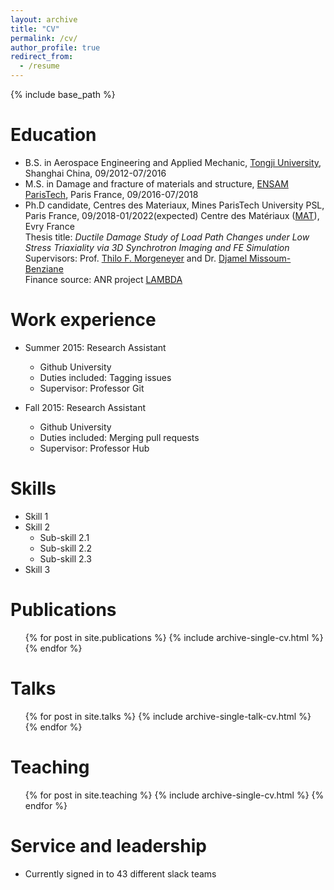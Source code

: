 ```yaml
---
layout: archive
title: "CV"
permalink: /cv/
author_profile: true
redirect_from:
  - /resume
---
```


{% include base_path %}

Education
======
* B.S. in Aerospace Engineering and Applied Mechanic, [Tongji University](https://en.tongji.edu.cn/), Shanghai China, 09/2012-07/2016
* M.S. in Damage and fracture of materials and structure, [ENSAM ParisTech](https://artsetmetiers.fr/), Paris France, 09/2016-07/2018
* Ph.D candidate, Centres des Materiaux, Mines ParisTech University PSL, Paris France, 09/2018-01/2022(expected)
Centre des Matériaux ([MAT](https://www.mat.minesparis.psl.eu/Accueil/)), Evry France   
Thesis title: *Ductile Damage Study of Load Path Changes under Low Stress Triaxiality via 3D Synchrotron Imaging and FE Simulation*  
Supervisors: Prof. [Thilo F. Morgeneyer](https://matperso.minesparis.psl.eu/Personnel/thilo.morgeneyer/&?lang=en) and Dr. [Djamel Missoum-Benziane](https://www.minesparis.psl.eu/Services/Annuaire/djamel-missoum-benziane)  
Finance source: ANR project [LAMBDA](https://scanr.enseignementsup-recherche.gouv.fr/project/ANR-17-CE08-0051)

Work experience
======
* Summer 2015: Research Assistant
  * Github University
  * Duties included: Tagging issues
  * Supervisor: Professor Git

* Fall 2015: Research Assistant
  * Github University
  * Duties included: Merging pull requests
  * Supervisor: Professor Hub
  
Skills
======
* Skill 1
* Skill 2
  * Sub-skill 2.1
  * Sub-skill 2.2
  * Sub-skill 2.3
* Skill 3

Publications
======
  <ul>{% for post in site.publications %}
    {% include archive-single-cv.html %}
  {% endfor %}</ul>
  
Talks
======
  <ul>{% for post in site.talks %}
    {% include archive-single-talk-cv.html %}
  {% endfor %}</ul>
  
Teaching
======
  <ul>{% for post in site.teaching %}
    {% include archive-single-cv.html %}
  {% endfor %}</ul>
  
Service and leadership
======
* Currently signed in to 43 different slack teams
